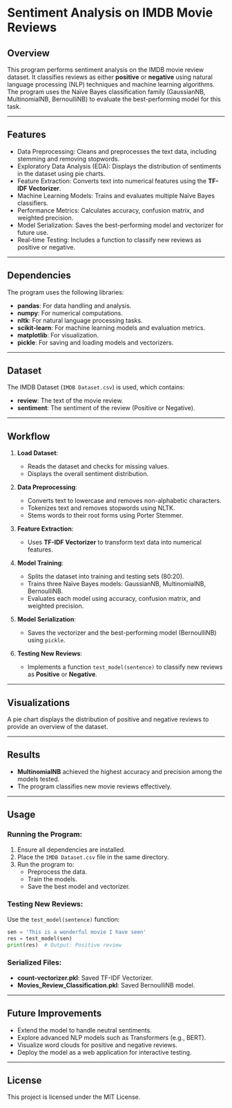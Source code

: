 # Sentiment Analysis on IMDB Movie Reviews

## Overview
This program performs sentiment analysis on the IMDB movie review dataset. It classifies reviews as either **positive** or **negative** using natural language processing (NLP) techniques and machine learning algorithms. The program uses the Naïve Bayes classification family (GaussianNB, MultinomialNB, BernoulliNB) to evaluate the best-performing model for this task.

---

## Features
- Data Preprocessing: Cleans and preprocesses the text data, including stemming and removing stopwords.
- Exploratory Data Analysis (EDA): Displays the distribution of sentiments in the dataset using pie charts.
- Feature Extraction: Converts text into numerical features using the **TF-IDF Vectorizer**.
- Machine Learning Models: Trains and evaluates multiple Naïve Bayes classifiers.
- Performance Metrics: Calculates accuracy, confusion matrix, and weighted precision.
- Model Serialization: Saves the best-performing model and vectorizer for future use.
- Real-time Testing: Includes a function to classify new reviews as positive or negative.

---

## Dependencies
The program uses the following libraries:
- **pandas**: For data handling and analysis.
- **numpy**: For numerical computations.
- **nltk**: For natural language processing tasks.
- **scikit-learn**: For machine learning models and evaluation metrics.
- **matplotlib**: For visualization.
- **pickle**: For saving and loading models and vectorizers.

---

## Dataset
The IMDB Dataset (`IMDB Dataset.csv`) is used, which contains:
- **review**: The text of the movie review.
- **sentiment**: The sentiment of the review (Positive or Negative).

---

## Workflow
1. **Load Dataset**:
   - Reads the dataset and checks for missing values.
   - Displays the overall sentiment distribution.

2. **Data Preprocessing**:
   - Converts text to lowercase and removes non-alphabetic characters.
   - Tokenizes text and removes stopwords using NLTK.
   - Stems words to their root forms using Porter Stemmer.

3. **Feature Extraction**:
   - Uses **TF-IDF Vectorizer** to transform text data into numerical features.

4. **Model Training**:
   - Splits the dataset into training and testing sets (80:20).
   - Trains three Naïve Bayes models: GaussianNB, MultinomialNB, BernoulliNB.
   - Evaluates each model using accuracy, confusion matrix, and weighted precision.

5. **Model Serialization**:
   - Saves the vectorizer and the best-performing model (BernoulliNB) using `pickle`.

6. **Testing New Reviews**:
   - Implements a function `test_model(sentence)` to classify new reviews as **Positive** or **Negative**.

---

## Visualizations
A pie chart displays the distribution of positive and negative reviews to provide an overview of the dataset.

---

## Results
- **MultinomialNB** achieved the highest accuracy and precision among the models tested.
- The program classifies new movie reviews effectively.

---

## Usage
### Running the Program:
1. Ensure all dependencies are installed.
2. Place the `IMDB Dataset.csv` file in the same directory.
3. Run the program to:
   - Preprocess the data.
   - Train the models.
   - Save the best model and vectorizer.

### Testing New Reviews:
Use the `test_model(sentence)` function:
```python
sen = 'This is a wonderful movie I have seen'
res = test_model(sen)
print(res)  # Output: Positive review
```

### Serialized Files:
- **count-vectorizer.pkl**: Saved TF-IDF Vectorizer.
- **Movies_Review_Classification.pkl**: Saved BernoulliNB model.

---

## Future Improvements
- Extend the model to handle neutral sentiments.
- Explore advanced NLP models such as Transformers (e.g., BERT).
- Visualize word clouds for positive and negative reviews.
- Deploy the model as a web application for interactive testing.

---

## License
This project is licensed under the MIT License.
